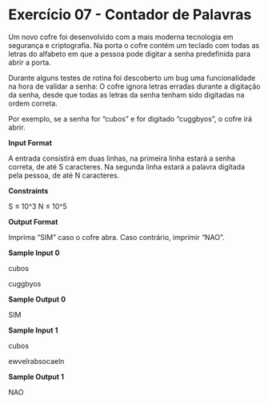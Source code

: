 # Exercício 07 - Contador de Palavras

Um novo cofre foi desenvolvido com a mais moderna tecnologia em segurança e criptografia. Na porta o cofre contém um teclado com todas as letras do alfabeto em que a pessoa pode digitar a senha predefinida para abrir a porta.

Durante alguns testes de rotina foi descoberto um bug uma funcionalidade na hora de validar a senha: O cofre ignora letras erradas durante a digitação da senha, desde que todas as letras da senha tenham sido digitadas na ordem correta.

Por exemplo, se a senha for “cubos” e for digitado “cuggbyos”, o cofre irá abrir.

<b>Input Format</b>

A entrada consistirá em duas linhas, na primeira linha estará a senha correta, de até S caracteres. Na segunda linha estará a palavra digitada pela pessoa, de até N caracteres.

<b>Constraints</b>

S ≤ 10^3 N ≤ 10^5

<b>Output Format</b>

Imprima “SIM” caso o cofre abra. Caso contrário, imprimir “NAO”.

<b>Sample Input 0</b>

cubos

cuggbyos

<b>Sample Output 0</b>

SIM

<b>Sample Input 1</b>

cubos

ewvelrabsocaeln

<b>Sample Output 1</b>

NAO